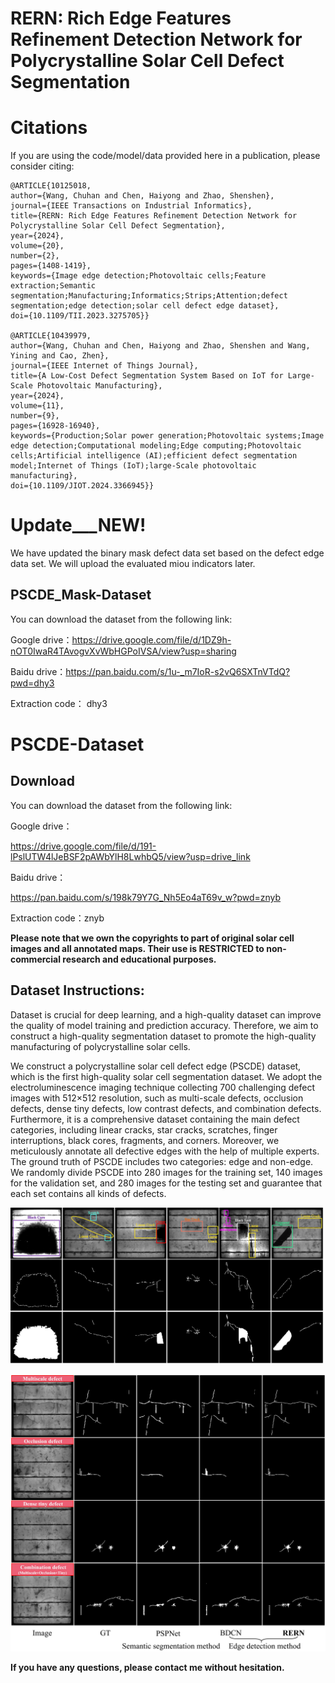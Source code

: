 # RERN: Rich Edge Features Refinement Detection Network for Polycrystalline Solar Cell Defect Segmentation

# Citations

If you are using the code/model/data provided here in a publication, please consider citing:

   ```
   @ARTICLE{10125018,
  author={Wang, Chuhan and Chen, Haiyong and Zhao, Shenshen},
  journal={IEEE Transactions on Industrial Informatics}, 
  title={RERN: Rich Edge Features Refinement Detection Network for Polycrystalline Solar Cell Defect Segmentation}, 
  year={2024},
  volume={20},
  number={2},
  pages={1408-1419},
  keywords={Image edge detection;Photovoltaic cells;Feature extraction;Semantic segmentation;Manufacturing;Informatics;Strips;Attention;defect segmentation;edge detection;solar cell defect edge dataset},
  doi={10.1109/TII.2023.3275705}}

@ARTICLE{10439979,
  author={Wang, Chuhan and Chen, Haiyong and Zhao, Shenshen and Wang, Yining and Cao, Zhen},
  journal={IEEE Internet of Things Journal}, 
  title={A Low-Cost Defect Segmentation System Based on IoT for Large-Scale Photovoltaic Manufacturing}, 
  year={2024},
  volume={11},
  number={9},
  pages={16928-16940},
  keywords={Production;Solar power generation;Photovoltaic systems;Image edge detection;Computational modeling;Edge computing;Photovoltaic cells;Artificial intelligence (AI);efficient defect segmentation model;Internet of Things (IoT);large-Scale photovoltaic manufacturing},
  doi={10.1109/JIOT.2024.3366945}}

```

# Update___NEW!
We have updated the binary mask defect data set based on the defect edge data set. We will upload the evaluated miou indicators later.
## PSCDE_Mask-Dataset
You can download the dataset from the following link:

Google drive：https://drive.google.com/file/d/1DZ9h-nOT0IwaR4TAvogvXvWbHGPoIVSA/view?usp=sharing

Baidu drive：https://pan.baidu.com/s/1u-_m7IoR-s2vQ6SXTnVTdQ?pwd=dhy3 

Extraction code： dhy3


# PSCDE-Dataset
## Download
You can download the dataset from the following link:

Google drive：

https://drive.google.com/file/d/191-lPslUTW4lJeBSF2pAWbYlH8LwhbQ5/view?usp=drive_link

Baidu drive：

https://pan.baidu.com/s/198k79Y7G_Nh5Eo4aT69v_w?pwd=znyb 

Extraction code：znyb 


**Please note that we own the copyrights to part of original solar cell images and all annotated maps. Their use is RESTRICTED to non-commercial research and educational purposes.**

## Dataset Instructions:
Dataset is crucial for deep learning, and a high-quality dataset can improve the quality of model training and prediction accuracy. Therefore, we aim to construct a high-quality segmentation dataset to promote the high-quality manufacturing of polycrystalline solar cells.

  We construct a polycrystalline solar cell defect edge (PSCDE) dataset, which is the first high-quality solar cell segmentation dataset. We adopt the electroluminescence imaging technique collecting 700 challenging defect images with 512×512 resolution, such as multi-scale defects, occlusion defects, dense tiny defects, low contrast defects, and combination defects. Furthermore, it is a comprehensive dataset containing the main defect categories, including linear cracks, star cracks, scratches, finger interruptions, black cores, fragments, and corners. Moreover, we meticulously annotate all defective edges with the help of multiple experts. The ground truth of PSCDE includes two categories: edge and non-edge. We randomly divide PSCDE into 280 images for the training set, 140 images for the validation set, and 280 images for the testing set and guarantee that each set contains all kinds of defects.


![image](https://github.com/wch313/PSCDE-Dataset/blob/main/PSCDE.png)

![image](https://github.com/wch313/PSCDE-Dataset/blob/main/Figure1.jpg)









**If you have any questions, please contact me without hesitation.**
